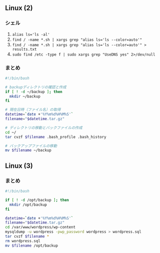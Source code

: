 ## Linux (2)

### シェル

1. `alias ls='ls -al'`
2. `find / -name *.sh | xargs grep "alias ls='ls --color=auto'"`
3. `find / -name *.sh | xargs grep "alias ls='ls --color=auto'" > results.txt`
4. `sudo find /etc -type f | sudo xargs grep "UseDNS yes" 2>/dev/null`

### まとめ

```bash
#!/bin/bash

# backupディレクトリの確認と作成
if [ ! -d ~/backup ]; then
  mkdir ~/backup
fi

# 現在日時（ファイル名）の取得
datetime=`date +'%Y%m%d%H%M%S'`
filename="$datetime.tar.gz"

# ディレクトリの移動とバックファイルの作成
cd ~/
tar cvzf $filename .bash_profile .bash_history

# バックアップファイルの移動
mv $filename ~/backup
```

## Linux (3)

### まとめ

```bash
#!/bin/bash

if [ ! -d /opt/backup ]; then
  mkdir /opt/backup
fi

datetime=`date +'%Y%m%d%H%M%S'`
filename="$datetime.tar.gz"
cd /var/www/wordpress/wp-content
mysqldump -u wordpress -pwp_password wordpress > wordpress.sql
tar cvzf $filename *
rm wordpress.sql
mv $filename /opt/backup
```
